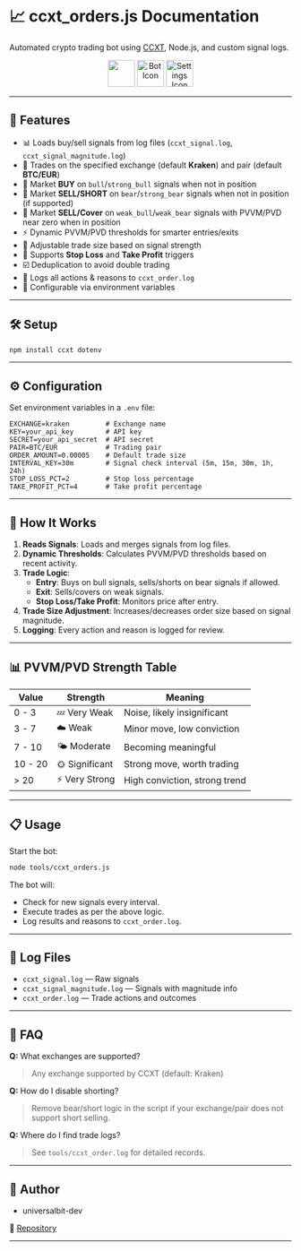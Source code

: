 # 📈 ccxt_orders.js Documentation

Automated crypto trading bot using [CCXT](https://github.com/ccxt/ccxt), Node.js, and custom signal logs.

<div style="text-align:center">
  <img src="https://img.icons8.com/fluency/48/crypto-coin.png" alt="" width="48"/>
  <img src="https://img.icons8.com/fluency/48/robot.png" alt="Bot Icon" width="48"/>
  <img src="https://img.icons8.com/fluency/48/settings.png" alt="Settings Icon" width="48"/>
</div>

---

## 🚀 Features

- 📊 Loads buy/sell signals from log files (`ccxt_signal.log`, `ccxt_signal_magnitude.log`)
- 🏦 Trades on the specified exchange (default **Kraken**) and pair (default **BTC/EUR**)
- 🐂 Market **BUY** on `bull`/`strong_bull` signals when not in position
- 🐻 Market **SELL/SHORT** on `bear`/`strong_bear` signals when not in position (if supported)
- 🔄 Market **SELL/Cover** on `weak_bull`/`weak_bear` signals with PVVM/PVD near zero when in position
- ⚡ Dynamic PVVM/PVD thresholds for smarter entries/exits
- 📏 Adjustable trade size based on signal strength
- 🛑 Supports **Stop Loss** and **Take Profit** triggers
- ☑️ Deduplication to avoid double trading
- 📝 Logs all actions & reasons to `ccxt_order.log`
- 🔧 Configurable via environment variables

---

## 🛠️ Setup

```bash
npm install ccxt dotenv
```

---

## ⚙️ Configuration

Set environment variables in a `.env` file:

```env
EXCHANGE=kraken         # Exchange name
KEY=your_api_key        # API key
SECRET=your_api_secret  # API secret
PAIR=BTC/EUR            # Trading pair
ORDER_AMOUNT=0.00005    # Default trade size
INTERVAL_KEY=30m        # Signal check interval (5m, 15m, 30m, 1h, 24h)
STOP_LOSS_PCT=2         # Stop loss percentage
TAKE_PROFIT_PCT=4       # Take profit percentage
```

---

## 🏁 How It Works

1. **Reads Signals**: Loads and merges signals from log files.
2. **Dynamic Thresholds**: Calculates PVVM/PVD thresholds based on recent activity.
3. **Trade Logic**:
   - **Entry**: Buys on bull signals, sells/shorts on bear signals if allowed.
   - **Exit**: Sells/covers on weak signals.
   - **Stop Loss/Take Profit**: Monitors price after entry.
4. **Trade Size Adjustment**: Increases/decreases order size based on signal magnitude.
5. **Logging**: Every action and reason is logged for review.

---

## 📊 PVVM/PVD Strength Table

| Value    | Strength      | Meaning                    |
|----------|--------------|----------------------------|
| 0 - 3    | 💤 Very Weak  | Noise, likely insignificant|
| 3 - 7    | ☁️ Weak       | Minor move, low conviction |
| 7 - 10   | 🌤 Moderate   | Becoming meaningful        |
| 10 - 20  | 🌞 Significant| Strong move, worth trading |
| > 20     | ⚡ Very Strong| High conviction, strong trend |

---

## 📋 Usage

Start the bot:

```bash
node tools/ccxt_orders.js
```

The bot will:
- Check for new signals every interval.
- Execute trades as per the above logic.
- Log results and reasons to `ccxt_order.log`.

---

## 📁 Log Files

- `ccxt_signal.log` — Raw signals
- `ccxt_signal_magnitude.log` — Signals with magnitude info
- `ccxt_order.log` — Trade actions and outcomes

---

## 🙋 FAQ

**Q:** What exchanges are supported?
> Any exchange supported by CCXT (default: Kraken)

**Q:** How do I disable shorting?
> Remove bear/short logic in the script if your exchange/pair does not support short selling.

**Q:** Where do I find trade logs?
> See `tools/ccxt_order.log` for detailed records.

---

## 👤 Author

- universalbit-dev

🔗 [Repository](https://github.com/universalbit-dev/gekko-m4-globular-cluster)

---
